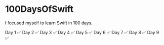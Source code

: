 # 100DaysOfSwift
 I focused myself to learn Swift in 100 days.

Day 1 ✅
Day 2 ✅
Day 3 ✅
Day 4 ✅
Day 5 ✅
Day 6 ✅
Day 7 ✅
Day 8 ✅
Day 9 ✅
